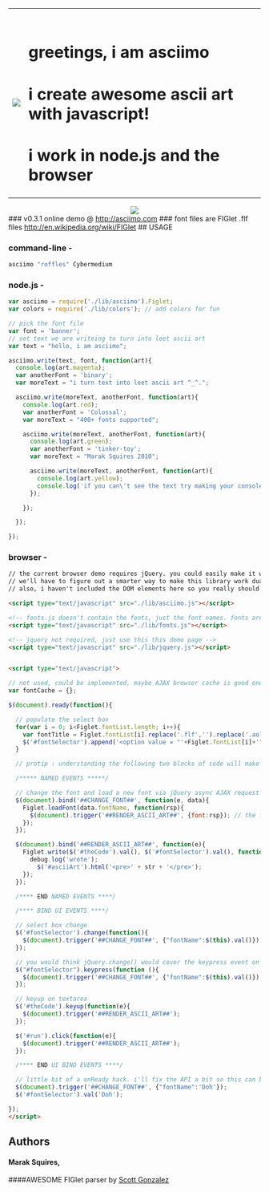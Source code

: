 <table>
  <tr valign = "middle">
    <td><img src = "http://imgur.com/kmbjB.png"/></td>
    <td>
      <br/>
      <h1>greetings, i am asciimo</h1>
      <h1>i create awesome ascii art with javascript!</h1>
      <h1>i work in node.js and the browser</h1>
    </td>    
  </tr>
</table>

<div align = "center"><img src = "http://i.imgur.com/CDKZc.png" border = "0"/></div>
### v0.3.1 online demo @ <a href = "http://asciimo.com" target = "_blank">http://asciimo.com</a>
### font files are FIGlet .flf files <a href = "http://en.wikipedia.org/wiki/FIGlet">http://en.wikipedia.org/wiki/FIGlet</a>
## USAGE

### command-line -

```bash
asciimo "roffles" Cybermedium
```

### node.js -

```javascript
var asciimo = require('./lib/asciimo').Figlet;
var colors = require('./lib/colors'); // add colors for fun

// pick the font file
var font = 'banner';
// set text we are writeing to turn into leet ascii art
var text = "hello, i am asciimo";

asciimo.write(text, font, function(art){
  console.log(art.magenta);
  var anotherFont = 'binary';
  var moreText = "i turn text into leet ascii art ^_^.";

  asciimo.write(moreText, anotherFont, function(art){
    console.log(art.red);
    var anotherFont = 'Colossal';
    var moreText = "400+ fonts supported";

    asciimo.write(moreText, anotherFont, function(art){
      console.log(art.green);
      var anotherFont = 'tinker-toy';
      var moreText = "Marak Squires 2010";

      asciimo.write(moreText, anotherFont, function(art){
        console.log(art.yellow);
        console.log('if you can\'t see the text try making your console larger'.red.underline)
      });

    });

  });

});
```

### browser -

```html
// the current browser demo requires jQuery. you could easily make it work without jQuery.
// we'll have to figure out a smarter way to make this library work dual-sided. 
// also, i haven't included the DOM elements here so you really should just check out the index.html file

<script type="text/javascript" src="./lib/asciimo.js"></script>

<!-- fonts.js doesn't contain the fonts, just the font names. fonts are located in /asciimo/fonts/   -->
<script type="text/javascript" src="./lib/fonts.js"></script>

<!-- jquery not required, just use this this demo page -->
<script type="text/javascript" src="./lib/jquery.js"></script>


<script type="text/javascript">

// not used, could be implemented, maybe AJAX browser cache is good enough? do some research!
var fontCache = {};

$(document).ready(function(){

  // populate the select box
  for(var i = 0; i<Figlet.fontList.length; i++){
    var fontTitle = Figlet.fontList[i].replace('.flf','').replace('.aol',''); // remove the file extentions for the title
    $('#fontSelector').append('<option value = "'+Figlet.fontList[i]+'">'+fontTitle+'</option>');
  }

  // protip : understanding the following two blocks of code will make you jQuery ninja

  /***** NAMED EVENTS *****/

  // change the font and load a new font via jQuery async AJAX request
  $(document).bind('##CHANGE_FONT##', function(e, data){
    Figlet.loadFont(data.fontName, function(rsp){
      $(document).trigger('##RENDER_ASCII_ART##', {font:rsp}); // the font has changed, lets call the render ascii art event
    });
  });

  $(document).bind('##RENDER_ASCII_ART##', function(e){
    Figlet.write($('#theCode').val(), $('#fontSelector').val(), function(str) {
      debug.log('wrote');
        $('#asciiArt').html('<pre>' + str + '</pre>');
    });
  });

  /**** END NAMED EVENTS ****/

  /**** BIND UI EVENTS ****/

  // select box change
  $('#fontSelector').change(function(){
    $(document).trigger('##CHANGE_FONT##', {"fontName":$(this).val()})
  });

  // you would think jQuery.change() would cover the keypress event on select boxes? 
  $("#fontSelector").keypress(function (){
    $(document).trigger('##CHANGE_FONT##', {"fontName":$(this).val()})
  });

  // keyup on textarea
  $('#theCode').keyup(function(e){
    $(document).trigger('##RENDER_ASCII_ART##');
  });

  $('#run').click(function(e){
    $(document).trigger('##RENDER_ASCII_ART##');
  });

  /**** END UI BIND EVENTS ****/

  // little bit of a onReady hack. i'll fix the API a bit so this can be done better
  $(document).trigger('##CHANGE_FONT##', {"fontName":'Doh'});
  $('#fontSelector').val('Doh');

});
</script>
```


## Authors
#### Marak Squires, 
####AWESOME FIGlet parser by <a href = "http://github.com/scottgonzalez/figlet-js">Scott Gonzalez</a>
